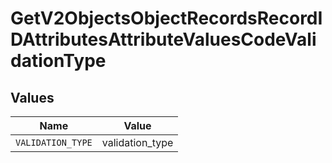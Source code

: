 # GetV2ObjectsObjectRecordsRecordIDAttributesAttributeValuesCodeValidationType


## Values

| Name              | Value             |
| ----------------- | ----------------- |
| `VALIDATION_TYPE` | validation_type   |